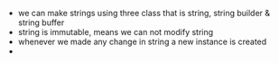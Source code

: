 - we can make strings using three class that is string, string builder & string buffer
- string is immutable, means we can not modify string
- whenever we made any change in string a new instance is created
- 